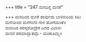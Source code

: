 +++
title = "247 ಮನದಿನ್ದ ಮನಕೆ"

+++
ಮನದಿಂದ ಮನಕೆ ಪಾರ್ವುದು ಬಾಳಿನುರಿಯ ಕಿಡಿ।  
ಮನೆಯಿಂದ ಮನೆಗಲೆವ ಗಾಳಿ ಹೊಗೆಯಂತೆ॥  
ಮನುಜರ ಪರಸ್ಪರೋದ್ರೇಕ ಜಗದ ವಿಲಾಸ।  
ಮನವೆ ಪರಮಾದ್ಭುತವೊ - ಮಂಕುತಿಮ್ಮ॥  
